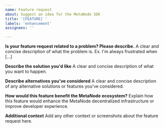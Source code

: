 ```yaml
---
name: Feature request
about: Suggest an idea for the MetaNode SDK
title: '[FEATURE] '
labels: 'enhancement'
assignees: ''

---
```


**Is your feature request related to a problem? Please describe.**
A clear and concise description of what the problem is. Ex. I'm always frustrated when [...]

**Describe the solution you'd like**
A clear and concise description of what you want to happen.

**Describe alternatives you've considered**
A clear and concise description of any alternative solutions or features you've considered.

**How would this feature benefit the MetaNode ecosystem?**
Explain how this feature would enhance the MetaNode decentralized infrastructure or improve developer experience.

**Additional context**
Add any other context or screenshots about the feature request here.

